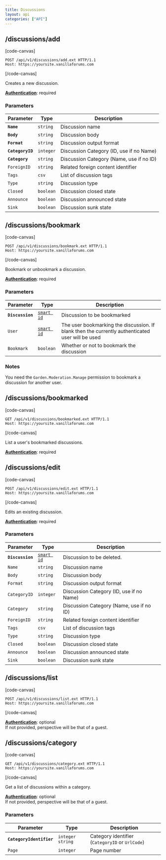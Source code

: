 ```yaml
---
title: Discussions
layout: api
categories: ["API"]
---
```


## /discussions/add

[code-canvas]
```http
POST /api/v1/discussions/add.ext HTTP/1.1
Host: https://yoursite.vanillaforums.com
```
[/code-canvas]

Creates a new discussion.

[__Authentication__](../#making-api-calls): required

### Parameters

Parameter           | Type      | Description
---                 | ---       | ---
__`Name`__          | `string`  | Discussion name
__`Body`__          | `string`  | Discussion body
__`Format`__        | `string`  | Discussion output format
__`CategoryID`__    | `integer` | Discussion Category (ID, use if no Name)
__`Category`__      | `string`  | Discussion Category (Name, use if no ID)
`ForeignID`         | `string`  | Related foreign content identifier
`Tags`              | `csv`     | List of discussion tags
`Type`              | `string`  | Discussion type
`Closed`            | `boolean` | Discussion closed state
`Announce`          | `boolean` | Discussion announced state
`Sink`              | `boolean` | Discussion sunk state


## /discussions/bookmark

[code-canvas]
```http
POST /api/v1/discussions/bookmark.ext HTTP/1.1
Host: https://yoursite.vanillaforums.com
```
[/code-canvas]

Bookmark or unbookmark a discussion.

[__Authentication__](../#making-api-calls): required

### Parameters

Parameter           | Type                      | Description
---                 | ---                       | ---
__`Discussion`__    | [`smart id`](../smart-id) | Discussion to be bookmarked
`User`              | [`smart id`](../smart-id) | The user bookmarking the discussion. If blank then the currently authenticated user will be used
`Bookmark`          | `boolean`                 | Whether or not to bookmark the discussion

### Notes

You need the `Garden.Moderation.Manage` permission to bookmark a discussion for another user.


## /discussions/bookmarked

[code-canvas]
```http
GET /api/v1/discussions/bookmarked.ext HTTP/1.1
Host: https://yoursite.vanillaforums.com
```
[/code-canvas]

List a user's bookmarked discussions.

[__Authentication__](../#making-api-calls): required


## /discussions/edit

[code-canvas]
```http
POST /api/v1/discussions/edit.ext HTTP/1.1
Host: https://yoursite.vanillaforums.com
```
[/code-canvas]

Edits an existing discussion.

[__Authentication__](../#making-api-calls): required

### Parameters

Parameter           | Type                      | Description
---                 | ---                       | ---
__`Discussion`__    | [`smart id`](../smart-id) | Discussion to be deleted.
`Name`              | `string`                  | Discussion name
`Body`              | `string`                  | Discussion body
`Format`            | `string`                  | Discussion output format
`CategoryID`        | `integer`                 | Discussion Category (ID, use if no Name)
`Category`          | `string`                  | Discussion Category (Name, use if no ID)
`ForeignID`         | `string`                  | Related foreign content identifier
`Tags`              | `csv`                     | List of discussion tags
`Type`              | `string`                  | Discussion type
`Closed`            | `boolean`                 | Discussion closed state
`Announce`          | `boolean`                 | Discussion announced state
`Sink`              | `boolean`                 | Discussion sunk state


## /discussions/list

[code-canvas]
```http
POST /api/v1/discussions/list.ext HTTP/1.1
Host: https://yoursite.vanillaforums.com
```
[/code-canvas]

[__Authentication__](../#making-api-calls): optional  
If not provided, perspective will be that of a guest.


## /discussions/category

[code-canvas]
```http
GET /api/v1/discussions/category.ext HTTP/1.1
Host: https://yoursite.vanillaforums.com
```
[/code-canvas]

Get a list of discussions within a category.

[__Authentication__](../#making-api-calls): optional  
If not provided, perspective will be that of a guest.

### Parameters

Parameter                   | Type                  | Description
---                         | ---                   | ---
__`CategoryIdentifier`__    | `integer` `string`    | Category identifier (`CategoryID` or `UrlCode`)
`Page`                      | `integer`             | Page number
